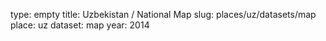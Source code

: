 type: empty
title: Uzbekistan / National Map
slug: places/uz/datasets/map
place: uz
dataset: map
year: 2014
